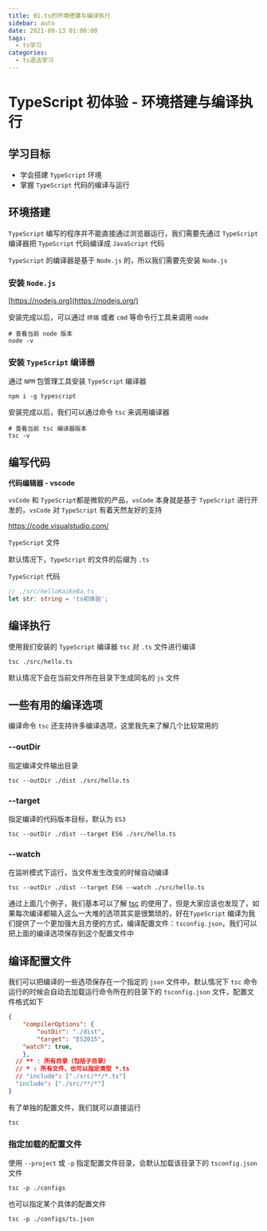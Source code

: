 ```yaml
---
title: 01.ts的环境搭建与编译执行
sidebar: auto
date: 2021-09-13 01:00:00
tags:
  - ts学习
categories:
  - ts语法学习
---
```


# TypeScript 初体验 - 环境搭建与编译执行


## 学习目标

- 学会搭建 `TypeScript` 环境
- 掌握 `TypeScript` 代码的编译与运行



## 环境搭建

`TypeScript` 编写的程序并不能直接通过浏览器运行，我们需要先通过 `TypeScript` 编译器把 `TypeScript` 代码编译成 `JavaScript` 代码

`TypeScript` 的编译器是基于 `Node.js` 的，所以我们需要先安装 `Node.js`

### 安装 `Node.js`

[https://nodejs.org](https://nodejs.org/)

安装完成以后，可以通过 `终端` 或者 `cmd` 等命令行工具来调用 `node`

```shell
# 查看当前 node 版本
node -v
```

### 安装 `TypeScript` 编译器

通过 `NPM` 包管理工具安装 `TypeScript` 编译器

```shell
npm i -g typescript
```

安装完成以后，我们可以通过命令 `tsc` 来调用编译器

```shell
# 查看当前 tsc 编译器版本
tsc -v
```



## 编写代码

**代码编辑器 - vscode**

`vsCode` 和 `TypeScript`都是微软的产品，`vsCode` 本身就是基于 `TypeScript` 进行开发的，`vsCode` 对 `TypeScript` 有着天然友好的支持

https://code.visualstudio.com/

`TypeScript` 文件

默认情况下，`TypeScript` 的文件的后缀为 `.ts`

`TypeScript` 代码

```typescript
// ./src/helloKaiKeBa.ts
let str: string = 'ts初体验';
```



## 编译执行

使用我们安装的 `TypeScript` 编译器 `tsc` 对 `.ts` 文件进行编译

```shell
tsc ./src/hello.ts
```

默认情况下会在当前文件所在目录下生成同名的 `js` 文件



## 一些有用的编译选项

编译命令 `tsc` 还支持许多编译选项，这里我先来了解几个比较常用的

### --outDir

指定编译文件输出目录

```shell
tsc --outDir ./dist ./src/hello.ts
```

### --target

指定编译的代码版本目标，默认为 `ES3`

```shell
tsc --outDir ./dist --target ES6 ./src/hello.ts
```

### --watch

在监听模式下运行，当文件发生改变的时候自动编译

```shell
tsc --outDir ./dist --target ES6 --watch ./src/hello.ts
```

通过上面几个例子，我们基本可以了解 <u>tsc</u> 的使用了，但是大家应该也发现了，如果每次编译都输入这么一大堆的选项其实是很繁琐的，好在`TypeScript` 编译为我们提供了一个更加强大且方便的方式，编译配置文件：`tsconfig.json`，我们可以把上面的编译选项保存到这个配置文件中



## 编译配置文件

我们可以把编译的一些选项保存在一个指定的 `json` 文件中，默认情况下 `tsc` 命令运行的时候会自动去加载运行命令所在的目录下的 `tsconfig.json` 文件，配置文件格式如下

```json
{
	"compilerOptions": {
		"outDir": "./dist",
		"target": "ES2015",
    "watch": true,
	},
  // ** : 所有目录（包括子目录）
  // * : 所有文件，也可以指定类型 *.ts
  // "include": ["./src/**/*.ts"]
  "include": ["./src/**/*"]
}
```

有了单独的配置文件，我们就可以直接运行

```shell
tsc
```

### 指定加载的配置文件

使用 `--project` 或 `-p` 指定配置文件目录，会默认加载该目录下的 `tsconfig.json` 文件

```shell
tsc -p ./configs
```

也可以指定某个具体的配置文件

```shell
tsc -p ./configs/ts.json
```

